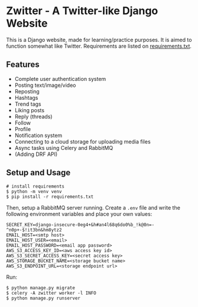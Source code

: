 # Zwitter - A Twitter-like Django Website
This is a Django website, made for learning/practice purposes. It is aimed to function somewhat like Twitter. Requirements are listed on [requirements.txt](https://github.com/Parsa4I/zwitter/blob/main/requirements.txt).

## Features
- Complete user authentication system
- Posting text/image/video
- Reposting
- Hashtags
- Trend tags
- Liking posts
- Reply (threads)
- Follow
- Profile
- Notification system
- Connecting to a cloud storage for uploading media files
- Async tasks using Celery and RabbitMQ
- (Adding DRF API)

## Setup and Usage

    # install requirements
    $ python -m venv venv
    $ pip install -r requirements.txt
Then, setup a RabbitMQ server running.
Create a `.env` file and write the following environment variables and place your own values:

    SECRET_KEY=django-insecure-0eg4+&h#an4l68q6do0%b_!k@0n=-^n0p+-$!it3bn&hm8ytz2
    EMAIL_HOST=<smtp host>
    EMAIL_HOST_USER=<email>
    EMAIL_HOST_PASSWORD=<email app password>
    AWS_S3_ACCESS_KEY_ID=<aws access key id>
    AWS_S3_SECRET_ACCESS_KEY=<secret access key>
    AWS_STORAGE_BUCKET_NAME=<storage bucket name>
    AWS_S3_ENDPOINT_URL=<storage endpoint url>

Run:

    $ python manage.py migrate
    $ celery -A zwitter worker -l INFO
    $ python manage.py runserver
